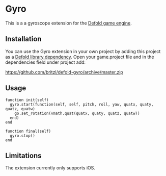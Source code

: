 # Gyro
This is a a gyroscope extension for the [Defold game engine](http://www.defold.com).

## Installation
You can use the Gyro extension in your own project by adding this project as a [Defold library dependency](http://www.defold.com/manuals/libraries/). Open your game.project file and in the dependencies field under project add:

https://github.com/britzl/defold-gyro/archive/master.zip


## Usage
    function init(self)
      gyro.start(function(self, self, pitch, roll, yaw, quatx, quaty, quatz, quatw)
        go.set_rotation(vmath.quat(quatx, quaty, quatz, quatw))
      end)
    end
    
    function final(self)
      gyro.stop()
    end

## Limitations
The extension currently only supports iOS.